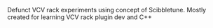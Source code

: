 Defunct VCV rack experiments using concept of Scibbletune. Mostly created for learning VCV rack plugin dev and C++
